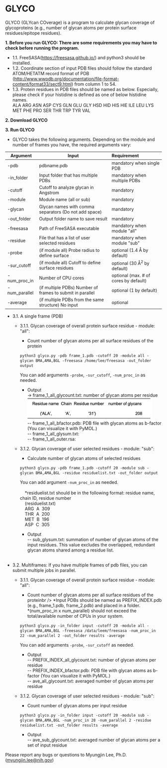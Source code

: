 # GLYCO

GLYCO (GLYcan COverage) is a program to calculate glycan coverage of glycoproteins (e.g., number of glycan atoms per protein surface residues/epitope residues).

**1. Before you run GLYCO: There are some requirements you may have to check before running the program.<br />**
   - 1.1. FreeSASA(https://freesasa.github.io/) and python3 should be installed.<br />
   - 1.2. Coordinate section of input PDB files should follow the standard ATOM/HETATM record format of PDB (http://www.wwpdb.org/documentation/file-format-content/format33/sect9.html) from column 1 to 54.<br />
   - 1.3. Protein residues in PDB files should be named as below. Especially, please check if your histidine is defined as one of below histidine names.<br />
    ALA ARG ASN ASP CYS GLN GLU GLY HSD HID HIS HIE ILE LEU LYS MET PHE PRO SER THR TRP TYR VAL<br />

**2. Download GLYCO** 

**3. Run GLYCO<br />**
   - GLYCO takes the following arguments. Depending on the module and number of frames you have, the required arguments vary:<br />
    
   | Argument         | Input                                                      | Requirement                  |
   | ---------------- |------------------------------------------------------------| :----------------------------|
   | -pdb             | pdbname.pdb                                                | mandatory when single PDB    |
   | -in_folder       | Input folder that has multiple PDBs                        | mandatory when multiple PDBs |
   | -cutoff          | Cutoff to analyze glycan in Angstrom                       | mandatory                    |
   | -module          | Module name (all or sub)                                   | mandatory                    |
   | -glycan          | Glycan names with comma separators (Do not add space)      | mandatory                    |
   | -out_folder      | Output folder name to save result                          | mandatory                    |
   | -freesasa        | Path of FreeSASA executable                                | mandatory when module "all"  |
   | -residue         | File that has a list of user selected residues             | mandatory when module "sub"  |
   | -probe           | (if module all) Probe radius to define surface             | optional (1.4 &#197; by default)  |
   | -sur_cutoff      | (if module all) Cutoff to define surface residues          | optional (30 &#197;<sup>2</sup> by default) |
   | -num_proc_in     | Number of CPU cores                                        | optional (max. # of cores by default)|
   | -num_parallel    | (if multiple PDBs) Number of frames to submit in parallel  | optional (1 by default)      |
   | -average         | (if multiple PDBs from the same structure) No input        | optional                     |
   
   
   - 3.1. A single frame (PDB)<br />
     - 3.1.1. Glycan coverage of overall protein surface residue -  module: "all":<br />
     
       - Count number of glycan atoms per all surface residues of the protein<br />
       ```
       python3 glyco.py -pdb frame_1.pdb -cutoff 20 -module all -glycan BMA,AMA,BGL -freesasa /home/lee/freesasa -out_folder output 
       ```
       You can add arguments ```-probe```, ```-sur_cutoff```, ```-num_proc_in``` as needed. <br />
       
       - Output<br /> 
       -> frame_1_all_glycount.txt: number of glycan atoms per residue<br />
          <img src="https://github.com/myungjinlee/GLYCO/blob/main/images/F1.png" width="400" height="70"> <br />
       -- frame_1_all_bfactor.pdb: PDB file with glycan atoms as b-factor (You can visualize it with PyMOL.) <br />
       -- frame_1_all_glysum.txt: <br />
       -- frame_1_all_outer.rsa: <br />
      
     - 3.1.2. Glycan coverage of user selected residues - module: "sub":<br />
       
       - Calculate number of glycan atoms of selected residues<br />
       ```
       python3 glyco.py -pdb frame_1.pdb -cutoff 20 -module sub -glycan BMA,AMA,BGL -residue residuelist.txt -out_folder output
       ```
       You can add argument ```-num_proc_in``` as needed. <br /><br />
         &nbsp; &nbsp; *residuelist.txt should be in the following format: residue name, chain ID, residue number<br />
            &nbsp; &nbsp; (residuelist.txt)<br />
            &nbsp; &nbsp;  ARG&nbsp; A&nbsp; 309<br />
            &nbsp; &nbsp;  THR&nbsp; A&nbsp; 200<br />
            &nbsp; &nbsp;   MET&nbsp; B&nbsp; 196<br />
            &nbsp; &nbsp;   ASP&nbsp; C&nbsp; 305<br />
       
        - Output<br /> 
        -- sub_glysum.txt: summation of number of glycan atoms of the input residues. This value excludes the overlapped, redundant glycan atoms shared among a residue list. <br /><br />
 
   - 3.2. Multiframes: If you have multiple frames of pdb files, you can submit multiple jobs in parallel.<br />
     - 3.1.1. Glycan coverage of overall protein surface residue - module: "all":<br />
       - Count number of glycan atoms per all surface residues of the proteinbr />
        *Input PDBs should be named as PREFIX_INDEX.pdb (e.g., frame_1.pdb, frame_2.pdb) and placed in a folder.<br />
        *(num_proc_in x num_parallel) should not exceed the total/available number of CPUs in your system.<br />
       ```
       python3 glyco.py -in_folder input -cutoff 20 -module all -glycan BMA,AMA,BGL -freesasa /data/leem/freesasa -num_proc_in 22 -num_parallel 2 -out_folder results -average
       ```
       
       You can add arguments ```-probe```, ```-sur_cutoff``` as needed. <br />
       - Output<br /> 
        -- PREFIX_INDEX_all_glycount.txt: number of glycan atoms per residue <br />
        -- PREFIX_INDEX_bfactor.pdb: PDB file with glycan atoms as b-factor (You can visualize it with PyMOL.) <br />
        -- ave_all_glycount.txt: averaged number of glycan atoms per residue <br /> 
     
     - 3.1.2. Glycan coverage of user selected residues - module: "sub":<br />
       - Count number of glycan atoms per input residue
         
       ```
       python3 glyco.py -in_folder input -cutoff 20 -module sub -glycan BMA,AMA,BGL -num_proc_in 28 -num_parallel 2 -residue residuelist.txt -out_folder results -average
       ```
       - Output<br /> 
        -- ave_sub_glycount.txt: averaged number of glycan atoms per a set of input residue <br />  
       
 Please report any bugs or questions to Myungjin Lee, Ph.D. (myungjin.lee@nih.gov)
      
